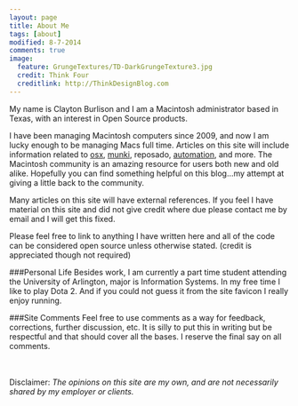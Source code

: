 ```yaml
---
layout: page
title: About Me
tags: [about]
modified: 8-7-2014
comments: true
image:
  feature: GrungeTextures/TD-DarkGrungeTexture3.jpg
  credit: Think Four
  creditlink: http://ThinkDesignBlog.com
---
```


My name is Clayton Burlison and I am a Macintosh administrator based in Texas, with an interest in Open Source products.  

I have been managing Macintosh computers since 2009, and now I am lucky enough to be managing Macs full time. Articles on this site will include information related to [osx](/blog/categories/osx/), [munki](/blog/categories/munki/), reposado, [automation](/blog/categories/automation/), and more. The Macintosh community is an amazing resource for users both new and old alike. Hopefully you can find something helpful on this blog...my attempt at giving a little back to the community.  

Many articles on this site will have external references. If you feel I have material on this site and did not give credit where due please contact me by email and I will get this fixed.  

Please feel free to link to anything I have written here and all of the code can be considered open source unless otherwise stated. (credit is appreciated though not required)  

###Personal Life
Besides work, I am currently a part time student attending the University of Arlington, major is Information Systems. In my free time I like to play Dota 2. And if you could not guess it from the site favicon I really enjoy running. 

###Site Comments
Feel free to use comments as a way for feedback, corrections, further discussion, etc. It is silly to put this in writing but be respectful and that should cover all the bases. I reserve the final say on all comments.  

<br><br>
Disclaimer: *The opinions on this site are my own, and are not necessarily shared by my employer or clients.*